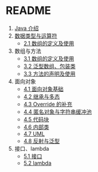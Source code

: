 # README

1. [Java 介绍](./01-Java介绍.textbundle/text.md)
2. [数据类型与运算符](./02-数据类型与运算符.textbundle/text.md)
    * [2.1 数组的定义及使用](./02-01-String类.textbundle/text.md)
3. 数组与方法 
    * [3.1 数组的定义及使用](./03-01-数组的定义及使用.textbundle/text.md)
    * [3.2 泛型数组、包装类](./03-02-泛型数组-包装类.textbundle/text.md)
    * [3.3 方法的声明及使用](./03-03-方法的声明及使用.textbundle/text.md)
4. 面向对象
    * [4.1 面向对象基础](./04-01-面向对象基础.textbundle/text.md)
    * [4.2 继承与多态](./04-02-继承与多态.textbundle/text.md)
    * [4.3 Override 的补充](./04-03-Override的补充.textbundle/text.md)
    * [4.4 匿名对象与字符串缓冲池](./04-04-匿名对象与字符串缓冲池.textbundle/text.md)
    * [4.5 代码块](./04-05-代码块.textbundle/text.md)
    * [4.6 内部类](./04-06-内部类.textbundle/text.md)
    * [4.7 UML](04-07-UML.textbundle/text.md)
    * [4.8 反射与泛型](04-08-反射与泛型.textbundle/text.md)
5. 接口、lambda
    * [5.1 接口](./05-01-接口.textbundle/text.md)
    * [5.2 lambda](./05-02-lambda.textbundle/text.md)
